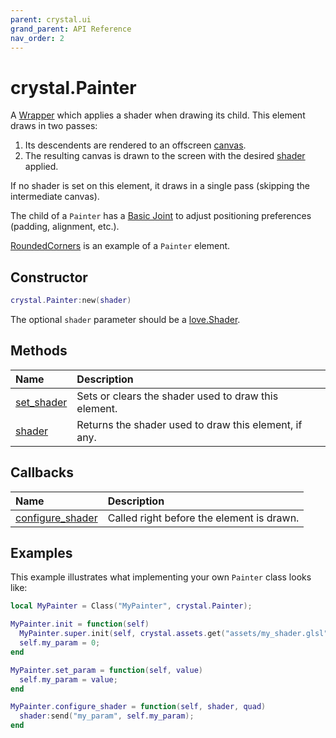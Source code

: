 ```yaml
---
parent: crystal.ui
grand_parent: API Reference
nav_order: 2
---
```


# crystal.Painter

A [Wrapper](wrapper) which applies a shader when drawing its child. This element draws in two passes:

1. Its descendents are rendered to an offscreen [canvas](https://love2d.org/wiki/Canvas).
2. The resulting canvas is drawn to the screen with the desired [shader](https://love2d.org/wiki/Shader) applied.

If no shader is set on this element, it draws in a single pass (skipping the intermediate canvas).

The child of a `Painter` has a [Basic Joint](basic_joint) to adjust positioning preferences (padding, alignment, etc.).

[RoundedCorners](rounded_corners) is an example of a `Painter` element.

## Constructor

```lua
crystal.Painter:new(shader)
```

The optional `shader` parameter should be a [love.Shader](https://love2d.org/wiki/Shader).

## Methods

| Name                             | Description                                           |
| :------------------------------- | :---------------------------------------------------- |
| [set_shader](painter_set_shader) | Sets or clears the shader used to draw this element.  |
| [shader](painter_shader)         | Returns the shader used to draw this element, if any. |

## Callbacks

| Name                                         | Description                               |
| :------------------------------------------- | :---------------------------------------- |
| [configure_shader](painter_configure_shader) | Called right before the element is drawn. |

## Examples

This example illustrates what implementing your own `Painter` class looks like:

```lua
local MyPainter = Class("MyPainter", crystal.Painter);

MyPainter.init = function(self)
  MyPainter.super.init(self, crystal.assets.get("assets/my_shader.glsl"));
  self.my_param = 0;
end

MyPainter.set_param = function(self, value)
  self.my_param = value;
end

MyPainter.configure_shader = function(self, shader, quad)
  shader:send("my_param", self.my_param);
end
```

